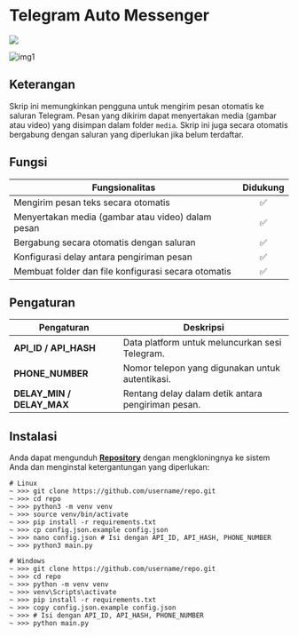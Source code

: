 # Telegram Auto Messenger

[<img src="https://img.shields.io/badge/Telegram-%40Me-orange">](https://t.me/sho6ot)

![img1](.github/images/demo.png)

## Keterangan
Skrip ini memungkinkan pengguna untuk mengirim pesan otomatis ke saluran Telegram. Pesan yang dikirim dapat menyertakan media (gambar atau video) yang disimpan dalam folder `media`. Skrip ini juga secara otomatis bergabung dengan saluran yang diperlukan jika belum terdaftar.

## Fungsi
| Fungsionalitas                                                | Didukung |
|-------------------------------------------------------------|:--------:|
| Mengirim pesan teks secara otomatis                          |    ✅    |
| Menyertakan media (gambar atau video) dalam pesan           |    ✅    |
| Bergabung secara otomatis dengan saluran                     |    ✅    |
| Konfigurasi delay antara pengiriman pesan                   |    ✅    |
| Membuat folder dan file konfigurasi secara otomatis          |    ✅    |

## Pengaturan
| Pengaturan               | Deskripsi                                                                                                                   |
|--------------------------|----------------------------------------------------------------------------------------------------------------------------|
| **API_ID / API_HASH**    | Data platform untuk meluncurkan sesi Telegram.                                                                           |
| **PHONE_NUMBER**         | Nomor telepon yang digunakan untuk autentikasi.                                                                          |
| **DELAY_MIN / DELAY_MAX**| Rentang delay dalam detik antara pengiriman pesan.                                                                        |

## Instalasi
Anda dapat mengunduh [**Repository**](https://github.com/username/repo) dengan mengkloningnya ke sistem Anda dan menginstal ketergantungan yang diperlukan:

```shell
# Linux
~ >>> git clone https://github.com/username/repo.git
~ >>> cd repo
~ >>> python3 -m venv venv
~ >>> source venv/bin/activate
~ >>> pip install -r requirements.txt
~ >>> cp config.json.example config.json
~ >>> nano config.json # Isi dengan API_ID, API_HASH, PHONE_NUMBER
~ >>> python3 main.py

# Windows
~ >>> git clone https://github.com/username/repo.git
~ >>> cd repo
~ >>> python -m venv venv
~ >>> venv\Scripts\activate
~ >>> pip install -r requirements.txt
~ >>> copy config.json.example config.json
~ >>> # Isi dengan API_ID, API_HASH, PHONE_NUMBER
~ >>> python main.py
